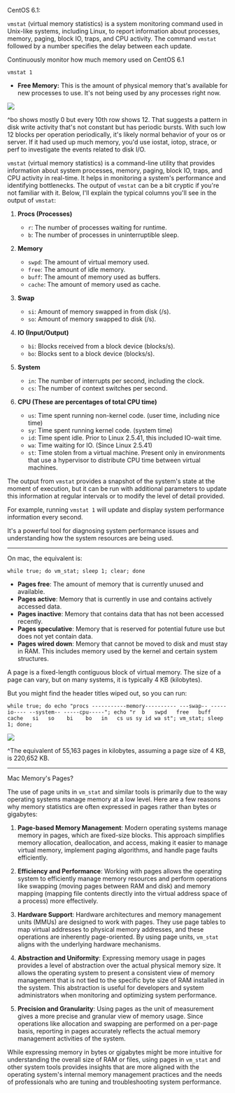 CentOS 6.1:

`vmstat` (virtual memory statistics) is a system monitoring command used in Unix-like systems, including Linux, to report information about processes, memory, paging, block IO, traps, and CPU activity. The command `vmstat` followed by a number specifies the delay between each update.

Continuously monitor how much memory used on CentOS 6.1
```
vmstat 1
```


- **Free Memory:** This is the amount of physical memory that's available for new processes to use. It's not being used by any processes right now.

![](https://i.imgur.com/ZHcoiKI.png)

^bo shows mostly 0 but every 10th row shows 12. That suggests a pattern in disk write activity that's not constant but has periodic bursts. With such low 12 blocks per operation periodically, it's likely normal behavior of your os or server. If it had used up much memory, you'd use iostat, iotop, strace, or perf to investigate the events related to disk I/O.

`vmstat` (virtual memory statistics) is a command-line utility that provides information about system processes, memory, paging, block IO, traps, and CPU activity in real-time. It helps in monitoring a system's performance and identifying bottlenecks. The output of `vmstat` can be a bit cryptic if you're not familiar with it. Below, I'll explain the typical columns you'll see in the output of `vmstat`:

1. **Procs (Processes)**
   - `r`: The number of processes waiting for runtime.
   - `b`: The number of processes in uninterruptible sleep.

2. **Memory**
   - `swpd`: The amount of virtual memory used.
   - `free`: The amount of idle memory.
   - `buff`: The amount of memory used as buffers.
   - `cache`: The amount of memory used as cache.

3. **Swap**
   - `si`: Amount of memory swapped in from disk (/s).
   - `so`: Amount of memory swapped to disk (/s).

4. **IO (Input/Output)**
   - `bi`: Blocks received from a block device (blocks/s).
   - `bo`: Blocks sent to a block device (blocks/s).

5. **System**
   - `in`: The number of interrupts per second, including the clock.
   - `cs`: The number of context switches per second.

6. **CPU (These are percentages of total CPU time)**
   - `us`: Time spent running non-kernel code. (user time, including nice time)
   - `sy`: Time spent running kernel code. (system time)
   - `id`: Time spent idle. Prior to Linux 2.5.41, this included IO-wait time.
   - `wa`: Time waiting for IO. (Since Linux 2.5.41)
   - `st`: Time stolen from a virtual machine. Present only in environments that use a hypervisor to distribute CPU time between virtual machines.

The output from `vmstat` provides a snapshot of the system's state at the moment of execution, but it can be run with additional parameters to update this information at regular intervals or to modify the level of detail provided.

For example, running `vmstat 1` will update and display system performance information every second.

It's a powerful tool for diagnosing system performance issues and understanding how the system resources are being used.


---


On mac, the equivalent is:
```
while true; do vm_stat; sleep 1; clear; done
```

- **Pages free**: The amount of memory that is currently unused and available.
- **Pages active**: Memory that is currently in use and contains actively accessed data.
- **Pages inactive**: Memory that contains data that has not been accessed recently.
- **Pages speculative**: Memory that is reserved for potential future use but does not yet contain data.
- **Pages wired down**: Memory that cannot be moved to disk and must stay in RAM. This includes memory used by the kernel and certain system structures.

A page is a fixed-length contiguous block of virtual memory. The size of a page can vary, but on many systems, it is typically 4 KB (kilobytes).


But you might find the header titles wiped out, so you can run:
```
while true; do echo "procs -----------memory---------- ---swap-- -----io---- --system-- -----cpu-----"; echo "r  b   swpd   free   buff  cache   si   so    bi    bo   in   cs us sy id wa st"; vm_stat; sleep 1; done;
```

![](https://i.imgur.com/5ggdnek.png)

^The equivalent of 55,163 pages in kilobytes, assuming a page size of 4 KB, is 220,652 KB. ​

---

Mac Memory's Pages?

The use of page units in `vm_stat` and similar tools is primarily due to the way operating systems manage memory at a low level. Here are a few reasons why memory statistics are often expressed in pages rather than bytes or gigabytes:

1. **Page-based Memory Management**: Modern operating systems manage memory in pages, which are fixed-size blocks. This approach simplifies memory allocation, deallocation, and access, making it easier to manage virtual memory, implement paging algorithms, and handle page faults efficiently.

2. **Efficiency and Performance**: Working with pages allows the operating system to efficiently manage memory resources and perform operations like swapping (moving pages between RAM and disk) and memory mapping (mapping file contents directly into the virtual address space of a process) more effectively.

3. **Hardware Support**: Hardware architectures and memory management units (MMUs) are designed to work with pages. They use page tables to map virtual addresses to physical memory addresses, and these operations are inherently page-oriented. By using page units, `vm_stat` aligns with the underlying hardware mechanisms.

4. **Abstraction and Uniformity**: Expressing memory usage in pages provides a level of abstraction over the actual physical memory size. It allows the operating system to present a consistent view of memory management that is not tied to the specific byte size of RAM installed in the system. This abstraction is useful for developers and system administrators when monitoring and optimizing system performance.

5. **Precision and Granularity**: Using pages as the unit of measurement gives a more precise and granular view of memory usage. Since operations like allocation and swapping are performed on a per-page basis, reporting in pages accurately reflects the actual memory management activities of the system.

While expressing memory in bytes or gigabytes might be more intuitive for understanding the overall size of RAM or files, using pages in `vm_stat` and other system tools provides insights that are more aligned with the operating system's internal memory management practices and the needs of professionals who are tuning and troubleshooting system performance.